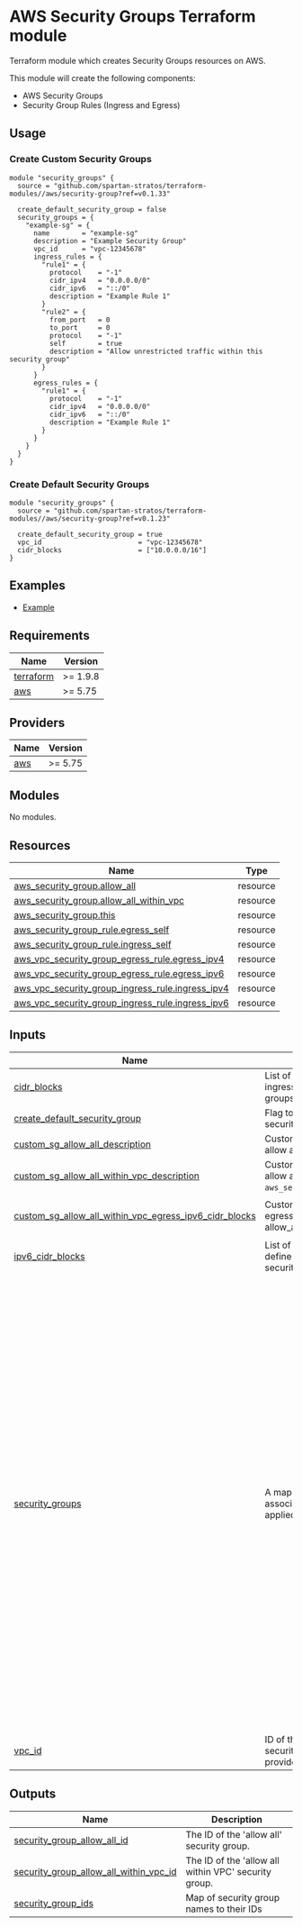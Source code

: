# AWS Security Groups Terraform module

Terraform module which creates Security Groups resources on AWS.

This module will create the following components:

- AWS Security Groups
- Security Group Rules (Ingress and Egress)

## Usage

### Create Custom Security Groups

```hcl
module "security_groups" {
  source = "github.com/spartan-stratos/terraform-modules//aws/security-group?ref=v0.1.33"
  
  create_default_security_group = false
  security_groups = {
    "example-sg" = {
      name        = "example-sg"
      description = "Example Security Group"
      vpc_id      = "vpc-12345678"
      ingress_rules = {
        "rule1" = {
          protocol    = "-1"
          cidr_ipv4   = "0.0.0.0/0"
          cidr_ipv6   = "::/0"
          description = "Example Rule 1"
        }
        "rule2" = {
          from_port   = 0
          to_port     = 0
          protocol    = "-1"
          self        = true
          description = "Allow unrestricted traffic within this security group"
        }
      }
      egress_rules = {
        "rule1" = {
          protocol    = "-1"
          cidr_ipv4   = "0.0.0.0/0"
          cidr_ipv6   = "::/0"
          description = "Example Rule 1"
        }
      }
    }
  }
}
```

### Create Default Security Groups

```hcl
module "security_groups" {
  source = "github.com/spartan-stratos/terraform-modules//aws/security-group?ref=v0.1.23"

  create_default_security_group = true
  vpc_id                        = "vpc-12345678"
  cidr_blocks                   = ["10.0.0.0/16"]
}
```

## Examples

- [Example](./examples/complete/)

<!-- BEGIN_TF_DOCS -->
## Requirements

| Name | Version |
|------|---------|
| <a name="requirement_terraform"></a> [terraform](#requirement\_terraform) | >= 1.9.8 |
| <a name="requirement_aws"></a> [aws](#requirement\_aws) | >= 5.75 |

## Providers

| Name | Version |
|------|---------|
| <a name="provider_aws"></a> [aws](#provider\_aws) | >= 5.75 |

## Modules

No modules.

## Resources

| Name | Type |
|------|------|
| [aws_security_group.allow_all](https://registry.terraform.io/providers/hashicorp/aws/latest/docs/resources/security_group) | resource |
| [aws_security_group.allow_all_within_vpc](https://registry.terraform.io/providers/hashicorp/aws/latest/docs/resources/security_group) | resource |
| [aws_security_group.this](https://registry.terraform.io/providers/hashicorp/aws/latest/docs/resources/security_group) | resource |
| [aws_security_group_rule.egress_self](https://registry.terraform.io/providers/hashicorp/aws/latest/docs/resources/security_group_rule) | resource |
| [aws_security_group_rule.ingress_self](https://registry.terraform.io/providers/hashicorp/aws/latest/docs/resources/security_group_rule) | resource |
| [aws_vpc_security_group_egress_rule.egress_ipv4](https://registry.terraform.io/providers/hashicorp/aws/latest/docs/resources/vpc_security_group_egress_rule) | resource |
| [aws_vpc_security_group_egress_rule.egress_ipv6](https://registry.terraform.io/providers/hashicorp/aws/latest/docs/resources/vpc_security_group_egress_rule) | resource |
| [aws_vpc_security_group_ingress_rule.ingress_ipv4](https://registry.terraform.io/providers/hashicorp/aws/latest/docs/resources/vpc_security_group_ingress_rule) | resource |
| [aws_vpc_security_group_ingress_rule.ingress_ipv6](https://registry.terraform.io/providers/hashicorp/aws/latest/docs/resources/vpc_security_group_ingress_rule) | resource |

## Inputs

| Name | Description | Type | Default | Required |
|------|-------------|------|---------|:--------:|
| <a name="input_cidr_blocks"></a> [cidr\_blocks](#input\_cidr\_blocks) | List of allowed CIDR blocks used to define ingress/egress rules for the security groups. | `list(string)` | `[]` | no |
| <a name="input_create_default_security_group"></a> [create\_default\_security\_group](#input\_create\_default\_security\_group) | Flag to determine whether a default security group should be created. | `bool` | `true` | no |
| <a name="input_custom_sg_allow_all_description"></a> [custom\_sg\_allow\_all\_description](#input\_custom\_sg\_allow\_all\_description) | Custom description for security group allow all `aws_security_group.allow_all`. | `string` | `null` | no |
| <a name="input_custom_sg_allow_all_within_vpc_description"></a> [custom\_sg\_allow\_all\_within\_vpc\_description](#input\_custom\_sg\_allow\_all\_within\_vpc\_description) | Custom description for security group allow all within vpc `aws_security_group.allow_all_within_vpc`. | `string` | `null` | no |
| <a name="input_custom_sg_allow_all_within_vpc_egress_ipv6_cidr_blocks"></a> [custom\_sg\_allow\_all\_within\_vpc\_egress\_ipv6\_cidr\_blocks](#input\_custom\_sg\_allow\_all\_within\_vpc\_egress\_ipv6\_cidr\_blocks) | Custom IPv6 CIDR blocks to allow in the egress rules for the security group allow\_all\_within\_vpc | `list(string)` | <pre>[<br/>  "::/0"<br/>]</pre> | no |
| <a name="input_ipv6_cidr_blocks"></a> [ipv6\_cidr\_blocks](#input\_ipv6\_cidr\_blocks) | List of allowed IPv6 CIDR blocks used to define ingress/egress rules for the security groups. | `list(string)` | `[]` | no |
| <a name="input_security_groups"></a> [security\_groups](#input\_security\_groups) | A map of security groups with their associated ingress and egress rules, to be applied to a VPC. | <pre>map(object({<br/>    name        = string<br/>    description = string<br/>    vpc_id      = string<br/>    ingress_rules = optional(map(object({<br/>      from_port   = optional(number, null) # Port range start for ingress traffic, null means not specified<br/>      to_port     = optional(number, null) # Port range end for ingress traffic, null means not specified<br/>      protocol    = optional(string, null) # Protocol for ingress traffic (e.g., 'tcp', 'udp', etc.), null means not specified<br/>      cidr_ipv4   = optional(string, null) # IPv4 CIDR block for ingress traffic, null means not specified<br/>      cidr_ipv6   = optional(string, null) # IPv6 CIDR block for ingress traffic, null means not specified<br/>      description = optional(string, null) # Description of the ingress rule, null means not specified<br/>      self        = optional(bool, false)  # Whether to allow traffic from the security group itself, defaults to false<br/>    })), null)                             # A map of ingress rules for the security group, can be null if no ingress rules are specified<br/>    egress_rules = optional(map(object({<br/>      from_port   = optional(number, null) # Port range start for egress traffic, null means not specified<br/>      to_port     = optional(number, null) # Port range end for egress traffic, null means not specified<br/>      protocol    = optional(string, null) # Protocol for egress traffic (e.g., 'tcp', 'udp', etc.), null means not specified<br/>      cidr_ipv4   = optional(string, null) # IPv4 CIDR block for egress traffic, null means not specified<br/>      cidr_ipv6   = optional(string, null) # IPv6 CIDR block for egress traffic, null means not specified<br/>      description = optional(string, null) # Description of the egress rule, null means not specified<br/>      self        = optional(bool, false)  # Whether to allow traffic to the security group itself, defaults to false<br/>    })), null)<br/>    tags = optional(map(string), {}) # A map of egress rules for the security group, can be null if no egress rules are specified<br/>  }))</pre> | `null` | no |
| <a name="input_vpc_id"></a> [vpc\_id](#input\_vpc\_id) | ID of the main VPC associated with the security groups. Can be null if not provided. | `string` | `null` | no |

## Outputs

| Name | Description |
|------|-------------|
| <a name="output_security_group_allow_all_id"></a> [security\_group\_allow\_all\_id](#output\_security\_group\_allow\_all\_id) | The ID of the 'allow all' security group. |
| <a name="output_security_group_allow_all_within_vpc_id"></a> [security\_group\_allow\_all\_within\_vpc\_id](#output\_security\_group\_allow\_all\_within\_vpc\_id) | The ID of the 'allow all within VPC' security group. |
| <a name="output_security_group_ids"></a> [security\_group\_ids](#output\_security\_group\_ids) | Map of security group names to their IDs |
<!-- END_TF_DOCS -->
